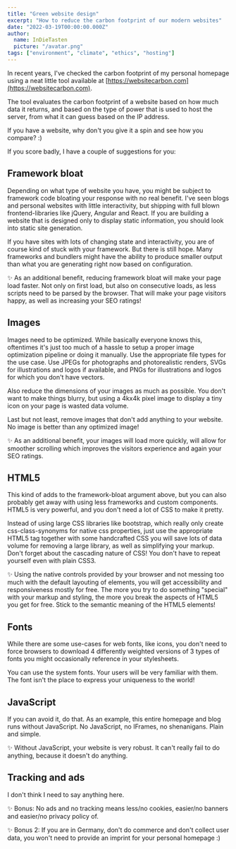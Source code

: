 ```yaml
---
title: "Green website design"
excerpt: "How to reduce the carbon footprint of our modern websites"
date: "2022-03-19T00:00:00.000Z"
author:
  name: InDieTasten
  picture: "/avatar.png"
tags: ["environment", "climate", "ethics", "hosting"]
---
```


In recent years, I've checked the carbon footprint of my personal homepage using a neat little tool available at [https://websitecarbon.com](https://websitecarbon.com).

The tool evaluates the carbon footprint of a website based on how much data it returns, and based on the type of power that is used to host the server, from what it can guess based on the IP address.

If you have a website, why don't you give it a spin and see how you compare? :)

If you score badly, I have a couple of suggestions for you:

## Framework bloat

Depending on what type of website you have, you might be subject to framework code bloating your response with no real benefit. I've seen blogs and personal websites with little interactivity, but shipping with full blown frontend-libraries like jQuery, Angular and React. If you are building a website that is designed only to display static information, you should look into static site generation.

If you have sites with lots of changing state and interactivity, you are of course kind of stuck with your framework. But there is still hope. Many frameworks and bundlers might have the ability to produce smaller output than what you are generating right now based on configuration.

✨ As an additional benefit, reducing framework bloat will make your page load faster. Not only on first load, but also on consecutive loads, as less scripts need to be parsed by the browser. That will make your page visitors happy, as well as increasing your SEO ratings!

## Images

Images need to be optimized. While basically everyone knows this, oftentimes it's just too much of a hassle to setup a proper image optimization pipeline or doing it manually. Use the appropriate file types for the use case. Use JPEGs for photographs and photorealistic renders, SVGs for illustrations and logos if available, and PNGs for illustrations and logos for which you don't have vectors.

Also reduce the dimensions of your images as much as possible. You don't want to make things blurry, but using a 4kx4k pixel image to display a tiny icon on your page is wasted data volume.

Last but not least, remove images that don't add anything to your website. No image is better than any optimized image!

✨ As an additional benefit, your images will load more quickly, will allow for smoother scrolling which improves the visitors experience and again your SEO ratings.

## HTML5

This kind of adds to the framework-bloat argument above, but you can also probably get away with using less frameworks and custom components. HTML5 is very powerful, and you don't need a lot of CSS to make it pretty.

Instead of using large CSS libraries like bootstrap, which really only create css-class-synonyms for native css properties, just use the appropriate HTML5 tag together with some handcrafted CSS you will save lots of data volume for removing a large library, as well as simplifying your markup. Don't forget about the cascading nature of CSS! You don't have to repeat yourself even with plain CSS3.

✨ Using the native controls provided by your browser and not messing too much with the default layouting of elements, you will get accessibility and responsiveness mostly for free. The more you try to do something "special" with your markup and styling, the more you break the aspects of HTML5 you get for free. Stick to the semantic meaning of the HTML5 elements!

## Fonts

While there are some use-cases for web fonts, like icons, you don't need to force browsers to download 4 differently weighted versions of 3 types of fonts you might occasionally reference in your stylesheets.

You can use the system fonts. Your users will be very familiar with them. The font isn't the place to express your uniqueness to the world!

## JavaScript

If you can avoid it, do that. As an example, this entire homepage and blog runs without JavaScript. No JavaScript, no IFrames, no shenanigans. Plain and simple.

✨ Without JavaScript, your website is very robust. It can't really fail to do anything, because it doesn't do anything.

## Tracking and ads

I don't think I need to say anything here.

✨ Bonus: No ads and no tracking means less/no cookies, easier/no banners and easier/no privacy policy of.

✨ Bonus 2: If you are in Germany, don't do commerce and don't collect user data, you won't need to provide an imprint for your personal homepage :)